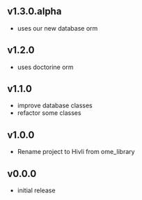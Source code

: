 ## v1.3.0.alpha

* uses our new database orm

## v1.2.0

* uses doctorine orm

## v1.1.0

* improve database classes
* refactor some classes

## v1.0.0

* Rename project to Hivli from ome_library

## v0.0.0

* initial release
